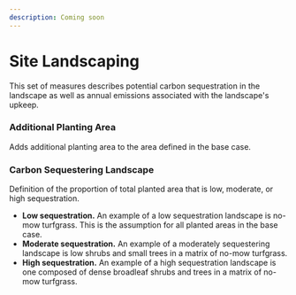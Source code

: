 ```yaml
---
description: Coming soon
---
```


# Site Landscaping

This set of measures describes potential carbon sequestration in the landscape as well as annual emissions associated with the landscape's upkeep.&#x20;

### Additional Planting Area

Adds additional planting area to the area defined in the base case.&#x20;

### Carbon Sequestering Landscape

Definition of the proportion of total planted area that is low, moderate, or high sequestration.&#x20;

* **Low sequestration.** An example of a low sequestration landscape is no-mow turfgrass. This is the assumption for all planted areas in the base case.&#x20;
* **Moderate sequestration.** An example of a moderately sequestering landscape is low shrubs and small trees in a matrix of no-mow turfgrass.&#x20;
* **High sequestration.** An example of a high sequestration landscape is one composed of dense broadleaf shrubs and trees in a matrix of no-mow turfgrass.

